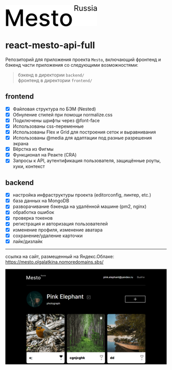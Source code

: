 [![LOGO](frontend/src/images/logo-black.svg)](https://mesto.olgalatkina.nomoredomains.sbs/ "Я ♥ ПУТЕШЕСТВОВАТЬ!")
# react-mesto-api-full

Репозиторий для приложения проекта `Mesto`, включающий фронтенд и бэкенд части приложения со следующими возможностями:
> бэкенд в директории `backend/`  
> фронтенд в директории `frontend/`

## frontend 
- [x] Файловая структура по БЭМ (Nested)
- [x] Обнуление стилей при помощи normalize.css
- [x] Подключены шрифты через @font-face
- [x] Использованы css-переменные
- [x] Использованы Flex и Grid для построения сеток и выравнивания
- [x] Использованы @media для адаптации под разные разрешения экрана
- [x] Вёрстка из Фигмы
- [x] Функционал на Реакте (CRA)
- [x] Запросы к API, аутентификация пользователя, защищённые роуты, хуки, контекст

## backend
- [x] настройка инфраструктуры проекта (editorconfig, линтер, etc.)
- [x] база данных на MongoDB
- [x] разворачивание бэкенда на удалённой машине (pm2, nginx)
- [x] обработка ошибок
- [x] проверка токенов
- [x] регистрация и авторизация пользователей
- [x] изменение профиля, изменение аватара
- [x] сохранение/удаление карточки
- [x] лайк/дизлайк

***

ссылка на сайт, размещенный на Яндекс.Облаке: https://mesto.olgalatkina.nomoredomains.sbs/

![screenshot](frontend/src/images/preview.jpg)